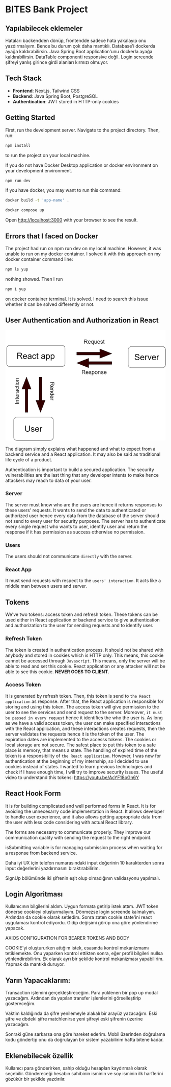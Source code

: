 # BITES Bank Project

## Yapılabilecek eklemeler
Hataları backendden dönüp, frontendde sadece hata yakalayıp onu yazdırmalıyım. Bence bu durum çok daha mantıklı.
Database'i dockerda ayağa kaldırabilirsin.
Java Spring Boot application'unu dockerla ayağa kaldırabilirsin.
DataTable componenti responsive değil.
Login screende şifreyi yanlış girince girdi alanları kırmızı olmuyor.

## Tech Stack

- **Frontend**: Next.js, Tailwind CSS
- **Backend**: Java Spring Boot, PostgreSQL
- **Authentication**: JWT stored in HTTP-only cookies

## Getting Started

First, run the development server.
Navigate to the project directory.
Then, run:
```bash
npm install
```
to run the project on your local machine.

If you do not have Docker Desktop application or docker environment on your development environment.

```bash
npm run dev
```


If you have docker, you may want to run this command:
```bash
docker build -t 'app-name' .
```

```bash
docker compose up
```

Open [http://localhost:3000](http://localhost:3000) with your browser to see the result.


## Errors that I faced on Docker
The project had run on npm run dev on my local machine. However, it was unable to run on my docker
container. 
I solved it with this approach on my docker container command line:

```bash
npm ls yup
```

nothing showed. Then I run

```bash
npm i yup
```
on docker container terminal. It is solved. I need to search this issue whether it can be solved
differently or not.

## User Authentication and Authorization in React

![alt text](readme_images/react_auth_diagram.png)

The diagram simply explains what happened and what to expect from a backend service and a React application. It may also be said as traditional life cycle of a product.

Authentication is important to build a secured application. The security vulnerabilities are the last thing that any developer intents to make hence attackers may reach to data of your user. 

### Server
The server must know who are the users are hence it returns responses to these users' requests. It wants to send the data to authenticated or authorized user hence every data from the database of the server should not send to every user for security purposes.
The server has to authenticate every single request who wants to user, identify user and return the response if it has permission as success otherwise no permission.

### Users
The users should not communicate `directly` with the server.

### React App
It must send requests with respect to the `users' interaction`. It acts like a middle man between users and server.

## Tokens
We've two tokens: access token and refresh token. These tokens can be used either in React application or backend service to give authentication and authorization to the user for sending requests and to identify user.

### Refresh Token
The token is created in authentication process. It should not be shared with anybody and stored in cookies which is HTTP only. This means, this cookie cannot be accessed through `Javascript`. This means, only the server will be able to read and set this cookie. React application or any attacker will not be able to see this cookie. **NEVER GOES TO CLIENT**.

### Access Token
It is generated by refresh token. Then, this token is send to `the React application` as response. After that, the React application is responsible for storing and using this token. The access token will give permission to the user to see the services and send request to the server. Moreover, `it must be passed in every request` hence it identifies the who the user is. As long as we have a valid access token, the user can make specified interactions with the React application, and these interactions creates requests, then the server validates the requests hence it is the token of the user. The expiration dates are implemented to the accesss tokens. The cookies or local storage are not secure. The safest place to put this token to a safe place is memory, that means a state. The handling of expired time of the token is a responsibility of `the React application`. However, I was new for authentication at the beginning of my internship, so I decided to use cookies instead of states. I wanted to learn previous technologies and check if I have enough time, I will try to improve security issues.
The useful video to understand this tokens: https://youtu.be/AcYF18oGn6Y

## React Hook Form
It is for building complicated and well performed forms in React. It is for avoiding the unnecesarry code implementation in React. It allows developer to handle user experience, and it also allows getting appropriate data from the user with less code considering with actual React library.

The forms are necesarry to communicate properly. They improve our communication quality with sending the request to the right endpoint.

isSubmitting variable is for managing submission process when waiting for a response from backend service.


Daha iyi UX için telefon numarasındaki input değerinin 10 karakterden sonra input değerlerini yazdırmasını bıraktırabilirim.

SignUp bölümünde iki şifrenin eşit olup olmadığının validasyonu yapılmalı.

## Login Algoritması
Kullanıcının bilgilerini aldım.
Uygun formata getirip istek attım.
JWT token dönerse cookieyi oluşturmalıyım.
Dönmezse login screende kalmalıyım.
Ardından da cookie olarak setledim.
Sonra zaten cookie state'ini react uygulaması kontrol ediyordu. Gidip değişimi görüp ona göre yönlendirme yapacak.


AXIOS CONFIGURATION FOR BEARER TOKENS AND BODY

COOKIE'yi oluştururken attığım istek, esasında kontrol mekanizmamı tetiklemekte. Onu yaparken kontrol ettikten sonra, eğer profil bilgileri nullsa yönlendirebilirim. Ek olarak ayrı bir şekilde kontrol mekanizması yapabilirim. Yapmak da mantıklı duruyor.

## Yarın Yapacaklarım:
Transaction işlemini gerçekleştireceğim. Para yüklenen bir pop up modal yazacağım. Ardından da yapılan transfer işlemlerini görselleştirip göstereceğim.

Vaktim kaldığında da şifre yenilemeyle alakalı bir arayüz yazacağım. Eski şifre ve dbdeki şifre matchlenirse yeni şifreyi eski şifrenin üzerine yazacağım.

Sonraki güne sarkarsa ona göre hareket ederim. Mobil üzerinden doğrulama kodu göndertip onu da doğrulayan bir sistem yazabilirim hafta bitene kadar.

## Eklenebilecek özellik
Kullanıcı para gönderirken, sahip olduğu hesapları kaydırmalı olarak seçebilir. Göndereceği hesabın sahibinin isminin ve soy isminin ilk harflerini gözükür bir şekilde yazdırılır.